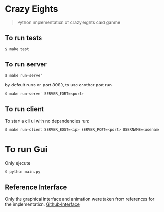 # Crazy Eights

> Python implementation of crazy eights card ganme

## To run tests
```bash
$ make test
```

## To run server
```bash
$ make run-server
```

by default runs on port 8080, to use another port run
```bash
$ make run-server SERVER_PORT=<port>
```

## To run client
To start a cli ui with no dependencies run:
```bash
$ make run-client SERVER_HOST=<ip> SERVER_PORT=<port> USERNAME=<usename>
```
# To run Gui
Only ejecute 
```bash
$ python main.py
```

## Reference Interface
Only the graphical interface and animation were taken from references for the implementation. 
[Github-Interface](https://github.com/einaregilsson/cards.js)
